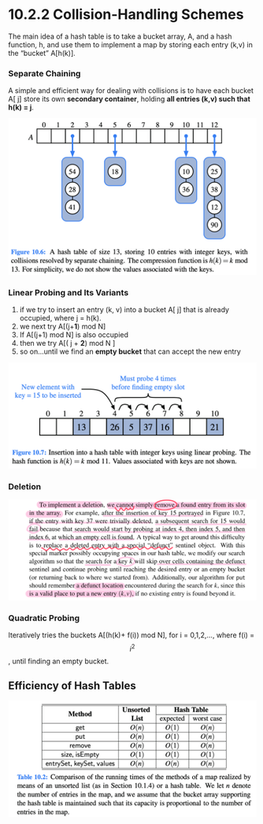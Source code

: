 # 10.2.2 Collision-Handling Schemes

The main idea of a hash table is to take a bucket array, A, and a hash function, h, and use them to implement a map by storing each entry \(k,v\) in the “bucket” A\[h\(k\)\].

### Separate Chaining

A simple and efficient way for dealing with collisions is to have each bucket A\[ j\] store its own **secondary container**, holding **all entries \(k,v\) such that h\(k\) = j**.

![](../.gitbook/assets/jie-ping-20210801-xia-wu-6.36.49.png)

### Linear Probing and Its Variants

1. if we try to insert an entry \(k, v\) into a bucket A\[ j\] that is already occupied, where j = h\(k\).
2. we next try A\[\(j+**1**\) mod N\]
3. If A\[\(j+1\) mod N\] is also occupied
4. then we try A\[\( j + **2**\) mod N \]
5. so on...until we find an **empty bucket** that can accept the new entry

![](../.gitbook/assets/jie-ping-20210801-xia-wu-6.48.02.png)

### Deletion

![](../.gitbook/assets/img_1698.jpg)

### Quadratic Probing

Iteratively tries the buckets A\[\(h\(k\)+ f\(i\)\) mod N\], for i = 0,1,2,..., where f\(i\) = $$i^2$$ , until finding an empty bucket.

## Efficiency of Hash Tables

![](../.gitbook/assets/jie-ping-20210801-xia-wu-6.54.59.png)



